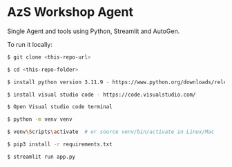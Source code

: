 # AzS Workshop Agent

Single Agent and tools using Python, Streamlit and AutoGen.

To run it locally:

```bash
$ git clone <this-repo-url>

$ cd <this-repo-folder>

$ install python version 3.11.9 - https://www.python.org/downloads/release/python-3119/

$ install visual studio code - https://code.visualstudio.com/

$ Open Visual studio code terminal

$ python -m venv venv

$ venv\Scripts\activate  # or source venv/bin/activate in Linux/Mac

$ pip3 install -r requirements.txt

$ streamlit run app.py
```

